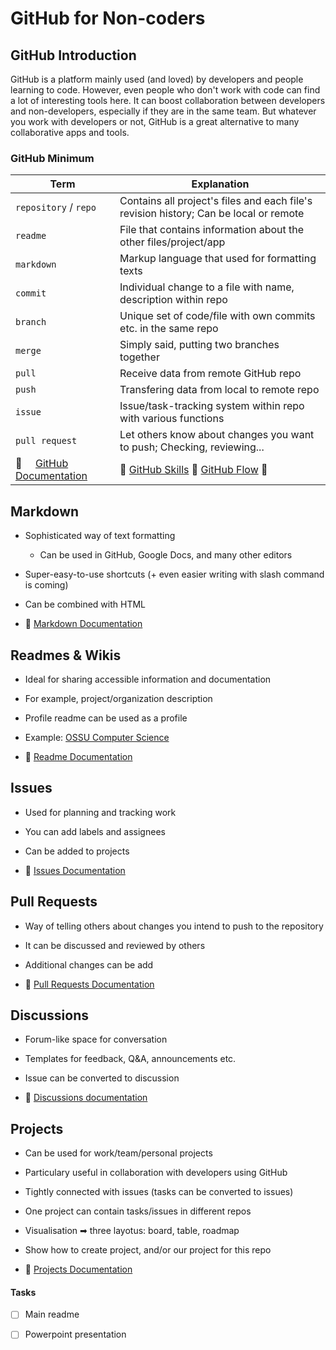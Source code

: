 # GitHub for Non-coders

## GitHub Introduction
GitHub is a platform mainly used (and loved) by developers and people learning to code. However, even people who don't work with code can find a lot of interesting tools here. It can boost collaboration between developers and non-developers, especially if they are in the same team. But whatever you work with developers or not, GitHub is a great alternative to many collaborative apps and tools.


### GitHub Minimum

| Term          | Explanation |
| ------------- | ------------- |
| `repository` / `repo`  | Contains all project's files and each file's revision history; Can be local or remote           |
| `readme`      | File that contains information about the other files/project/app  |
| `markdown`    | Markup language that used for formatting texts  |
|  `commit`     | Individual change to a file with name, description within repo  |
| `branch`      | Unique set of code/file with own commits etc. in the same repo |
| `merge`       | Simply said, putting two branches together |
| `pull`        | Receive data from remote GitHub repo  |
| `push`        | Transfering data from local to remote repo |
| `issue`       | Issue/task-tracking system within repo with various functions |
| `pull request`| Let others know about changes you want to push; Checking, reviewing...  |
| 📄 $~~~$ [GitHub Documentation](https://docs.github.com/en) | 👀 [GitHub Skills](https://skills.github.com/) 👀 [GitHub Flow](https://docs.github.com/en/get-started/quickstart/github-flow) 👀 |

## Markdown
- Sophisticated way of text formatting
  - Can be used in GitHub, Google Docs, and many other editors
- Super-easy-to-use shortcuts (+ even easier writing with slash command is coming)
- Can be combined with HTML


- 📄 [Markdown Documentation](https://docs.github.com/en/get-started/writing-on-github/getting-started-with-writing-and-formatting-on-github/basic-writing-and-formatting-syntax)


## Readmes & Wikis
- Ideal for sharing accessible information and documentation
- For example, project/organization description
- Profile readme can be used as a profile
- Example: [OSSU Computer Science](https://github.com/ossu/computer-science)

- 📄 [Readme Documentation](https://docs.github.com/en/repositories/managing-your-repositorys-settings-and-features/customizing-your-repository/about-readmes)

## Issues
- Used for planning and tracking work
- You can add labels and assignees
- Can be added to projects

- 📄 [Issues Documentation](https://docs.github.com/en/issues/tracking-your-work-with-issues/about-issues)

## Pull Requests
- Way of telling others about changes you intend to push to the repository
- It can be discussed and reviewed by others
- Additional changes can be add

- 📄 [Pull Requests Documentation](https://docs.github.com/en/pull-requests/collaborating-with-pull-requests/proposing-changes-to-your-work-with-pull-requests/about-pull-requests)

## Discussions
- Forum-like space for conversation
- Templates for feedback, Q&A, announcements etc.
- Issue can be converted to discussion

- 📄 [Discussions documentation](https://docs.github.com/en/discussions/quickstart)

## Projects
- Can be used for work/team/personal projects
- Particulary useful in collaboration with developers using GitHub
- Tightly connected with issues (tasks can be converted to issues)
- One project can contain tasks/issues in different repos
- Visualisation ➡ three layotus: board, table, roadmap
- Show how to create project, and/or our project for this repo

- 📄 [Projects Documentation](https://docs.github.com/en/issues/planning-and-tracking-with-projects/learning-about-projects/about-projects)


#### Tasks
- [ ] Main readme
- [ ] Powerpoint presentation

